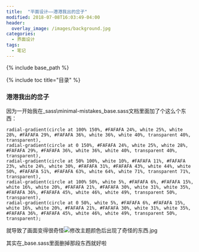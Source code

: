 ```yaml
---
title:  "平面设计——港港我出的岔子"
modified: 2018-07-08T16:03:49-04:00
header:
  overlay_image: /images/background.jpg
categories: 
  - 界面设计
tags:
  - 笔记
---
```

{% include base_path %}
 	 	  
{% include toc title="目录" %}
 	 	  
### 港港我出的岔子

因为一开始我在_sass\minimal-mistakes\_base.sass文档里面加了个这么个东西：
```
radial-gradient(circle at 100% 150%, #FAFAFA 24%, white 25%, white 28%, #FAFAFA 29%, #FAFAFA 36%, white 36%, white 40%, transparent 40%, transparent),
radial-gradient(circle at 0 150%, #FAFAFA 24%, white 25%, white 28%, #FAFAFA 29%, #FAFAFA 36%, white 36%, white 40%, transparent 40%, transparent),
radial-gradient(circle at 50% 100%, white 10%, #FAFAFA 11%, #FAFAFA 23%, white 24%, white 30%, #FAFAFA 31%, #FAFAFA 43%, white 44%, white 50%, #FAFAFA 51%, #FAFAFA 63%, white 64%, white 71%, transparent 71%, transparent),
radial-gradient(circle at 100% 50%, white 5%, #FAFAFA 6%, #FAFAFA 15%, white 16%, white 20%, #FAFAFA 21%, #FAFAFA 30%, white 31%, white 35%, #FAFAFA 36%, #FAFAFA 45%, white 46%, white 49%, transparent 50%, transparent),
radial-gradient(circle at 0 50%, white 5%, #FAFAFA 6%, #FAFAFA 15%, white 16%, white 20%, #FAFAFA 21%, #FAFAFA 30%, white 31%, white 35%, #FAFAFA 36%, #FAFAFA 45%, white 46%, white 49%, transparent 50%, transparent);
```
就导致了画面变得很奇怪![修改主题颜色后出现了奇怪的东西.jpg](/minimal-mistakes/images/截图集合/修改主题颜色后出现了奇怪的东西.jpg)

其实在_base.sass里面删掉那段东西就好啦